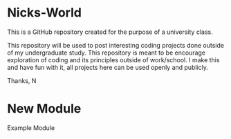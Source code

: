 # Nicks-World
This is a GitHub repository created for the purpose of a university class.

This repository will be used to post interesting coding projects done outside of my undergraduate study.
This repository is meant to be encourage exploration of coding and its principles outside of work/school.
I make this and have fun with it, all projects here can be used openly and publicly.

Thanks,
N

# New Module
Example Module

